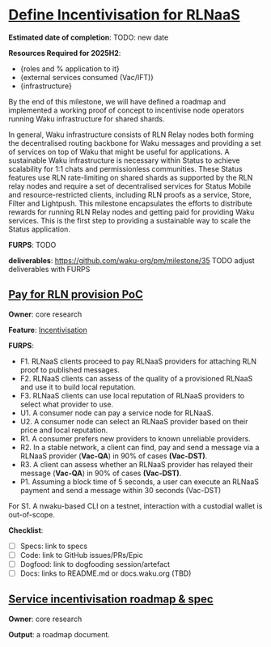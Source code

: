 # [Define Incentivisation for RLNaaS](https://github.com/waku-org/pm/milestone/35)

**Estimated date of completion**: TODO: new date

**Resources Required for 2025H2**:
- {roles and % application to it}
- {external services consumed (Vac/IFT)}
- {infrastructure}

By the end of this milestone, we will have defined a roadmap and implemented a working proof of concept to incentivise node operators running Waku infrastructure for shared shards.

In general, Waku infrastructure consists of RLN Relay nodes both forming the decentralised routing backbone for Waku messages and providing a set of services on top of Waku that might be useful for applications.
A sustainable Waku infrastructure is necessary within Status to achieve scalability for 1:1 chats and permissionless communities.
These Status features use RLN rate-limiting on shared shards as supported by the RLN relay nodes
and require a set of decentralised services for Status Mobile and resource-restricted clients,
including RLN proofs as a service, Store, Filter and Lightpush.
This milestone encapsulates the efforts to distribute rewards for running RLN Relay nodes and getting paid for providing Waku services.
This is the first step to providing a sustainable way to scale the Status application.

**FURPS**: TODO

**deliverables**: https://github.com/waku-org/pm/milestone/35 TODO adjust deliverables with FURPS

## [Pay for RLN provision PoC](https://github.com/waku-org/pm/issues/245)

**Owner**: core research

**Feature**: [Incentivisation](/FURPS/core/incentivisation.md)

**FURPS**:
- F1. RLNaaS clients proceed to pay RLNaaS providers for attaching RLN proof to published messages.
- F2. RLNaaS clients can assess of the quality of a provisioned RLNaaS and use it to build local reputation.
- F3. RLNaaS clients can use local reputation of RLNaaS providers to select what provider to use.
- U1. A consumer node can pay a service node for RLNaaS.
- U2. A consumer node can select an RLNaaS provider based on their price and local reputation.
- R1. A consumer prefers new providers to known unreliable providers.
- R2. In a stable network, a client can find, pay and send a message via a RLNaaS provider (**Vac-QA**)
   in 90% of cases **(Vac-DST)**.
- R3. A client can assess whether an RLNaaS provider has relayed their message (**Vac-QA**)
   in 90% of cases **(Vac-DST)**.
- P1. Assuming a block time of 5 seconds,
  a user can execute an RLNaaS payment and send a message within 30 seconds (Vac-DST)

For S1. A nwaku-based CLI on a testnet, interaction with a custodial wallet is out-of-scope.

**Checklist**:
- [ ] Specs: link to specs
- [ ] Code: link to GitHub issues/PRs/Epic
- [ ] Dogfood: link to dogfooding session/artefact
- [ ] Docs: links to README.md or docs.waku.org (TBD)

## [Service incentivisation roadmap & spec](https://github.com/waku-org/pm/issues/246)

**Owner**: core research

**Output**: a roadmap document.